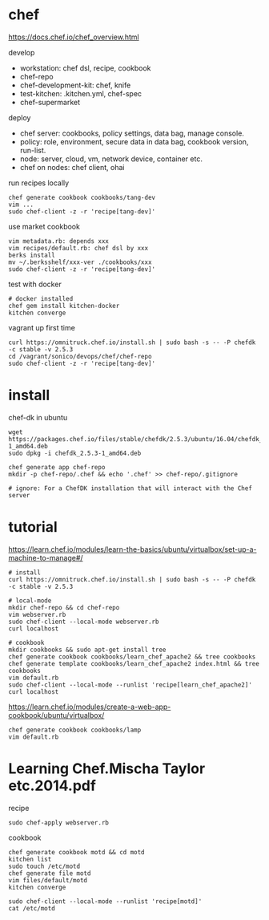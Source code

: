 # chef

https://docs.chef.io/chef_overview.html

develop
- workstation: chef dsl, recipe, cookbook
- chef-repo
- chef-development-kit: chef, knife
- test-kitchen: .kitchen.yml, chef-spec
- chef-supermarket

deploy
- chef server: cookbooks, policy settings, data bag, manage console. 
- policy: role, environment, secure data in data bag, cookbook version, run-list.
- node: server, cloud, vm, network device, container etc.
- chef on nodes: chef client, ohai

run recipes locally
~~~~
chef generate cookbook cookbooks/tang-dev
vim ...
sudo chef-client -z -r 'recipe[tang-dev]'
~~~~

use market cookbook
~~~~
vim metadata.rb: depends xxx
vim recipes/default.rb: chef dsl by xxx
berks install
mv ~/.berksshelf/xxx-ver ./cookbooks/xxx
sudo chef-client -z -r 'recipe[tang-dev]'
~~~~

test with docker
~~~~
# docker installed
chef gem install kitchen-docker
kitchen converge
~~~~

vagrant up first time
~~~~
curl https://omnitruck.chef.io/install.sh | sudo bash -s -- -P chefdk -c stable -v 2.5.3
cd /vagrant/sonico/devops/chef/chef-repo
sudo chef-client -z -r 'recipe[tang-dev]'
~~~~

# install

chef-dk in ubuntu
~~~~
wget https://packages.chef.io/files/stable/chefdk/2.5.3/ubuntu/16.04/chefdk_2.5.3-1_amd64.deb
sudo dpkg -i chefdk_2.5.3-1_amd64.deb

chef generate app chef-repo
mkdir -p chef-repo/.chef && echo '.chef' >> chef-repo/.gitignore

# ignore: For a ChefDK installation that will interact with the Chef server
~~~~

# tutorial

https://learn.chef.io/modules/learn-the-basics/ubuntu/virtualbox/set-up-a-machine-to-manage#/
~~~~
# install
curl https://omnitruck.chef.io/install.sh | sudo bash -s -- -P chefdk -c stable -v 2.5.3

# local-mode
mkdir chef-repo && cd chef-repo
vim webserver.rb
sudo chef-client --local-mode webserver.rb 
curl localhost

# cookbook
mkdir cookbooks && sudo apt-get install tree
chef generate cookbook cookbooks/learn_chef_apache2 && tree cookbooks
chef generate template cookbooks/learn_chef_apache2 index.html && tree cookbooks
vim default.rb
sudo chef-client --local-mode --runlist 'recipe[learn_chef_apache2]'
curl localhost
~~~~

https://learn.chef.io/modules/create-a-web-app-cookbook/ubuntu/virtualbox/
~~~~
chef generate cookbook cookbooks/lamp
vim default.rb
~~~~

# Learning Chef.Mischa Taylor etc.2014.pdf

recipe
~~~~
sudo chef-apply webserver.rb
~~~~

cookbook
~~~~
chef generate cookbook motd && cd motd
kitchen list
sudo touch /etc/motd
chef generate file motd
vim files/default/motd
kitchen converge

sudo chef-client --local-mode --runlist 'recipe[motd]'
cat /etc/motd
~~~~
